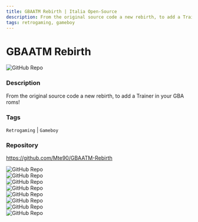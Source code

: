 ```yaml
---
title: GBAATM Rebirth | Italia Open-Source
description: From the original source code a new rebirth, to add a Trainer in your GBA roms!
tags: retrogaming, gameboy
---
```

        

# GBAATM Rebirth

![GitHub Repo](https://img.shields.io/static/v1?label=category&message=opensource&color=green)

### Description

From the original source code a new rebirth, to add a Trainer in your GBA roms!

### Tags

`Retrogaming` | `Gameboy`

### Repository

https://github.com/Mte90/GBAATM-Rebirth

![GitHub Repo](https://img.shields.io/github/stars/Mte90/GBAATM-Rebirth?style=social)<br />![GitHub Repo](https://img.shields.io/github/forks/Mte90/GBAATM-Rebirth?style=social)<br />![GitHub Repo](https://img.shields.io/github/v/tag/Mte90/GBAATM-Rebirth?style=social)<br />![GitHub Repo](https://img.shields.io/github/contributors/Mte90/GBAATM-Rebirth)<br />![GitHub Repo](https://img.shields.io/github/issues-pr/Mte90/GBAATM-Rebirth)<br />![GitHub Repo](https://img.shields.io/github/issues/Mte90/GBAATM-Rebirth)<br />![GitHub Repo](https://img.shields.io/github/license/Mte90/GBAATM-Rebirth)<br />![GitHub Repo](https://img.shields.io/github/last-commit/Mte90/GBAATM-Rebirth)<br />